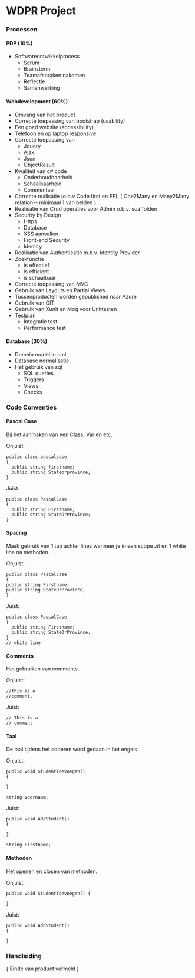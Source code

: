 # WDPR Project

### Processen

#### PDP (10%)

+ Softwareontwikkelprocess
  - Scrum
  - Brainstorm
  - Teamafspraken nakomen
  - Reflectie
  - Samenwerking

#### Webdevelopment (60%)

+ Omvang van het product
+ Correcte toepassing van bootstrap (usability)
+ Een goed website (accessibility)
+ Telefoon en op laptop responsive
+ Correcte toepassing van
  - Jquery
  - Ajax
  - Json
  - ObjectResult
+ Kwaliteit van c# code
  - Onderhoudbaarheid
  - Schaalbaarheid
  - Commentaar
+ Correcte realisatie (o.b.v Code first en EF), ( One2Many en Many2Many relation-- minimaal 1 van beiden )
+ Realisatie van Crud operaties voor Admin o.b.v. scaffolden
+ Security by Design
  - Https
  - Database
  - XSS aanvallen
  - Front-end Security
  - Identity
+ Realisatie van Authenticatie m.b.v. Identity Provider
+ Zoekfunctie
  - is effectief
  - is efficient
  - is schaalbaar
+ Correcte toepassing van MVC
+ Gebruik van Layouts en Partial Views
+ Tussenproducten worden gepublished naar Azure
+ Gebruik van GIT
+ Gebruik van Xunit en Moq voor Unittesten
+ Testplan
  - Integratie test
  - Performance test

#### Database (30%)

+ Domein model in uml
+ Database normalisatie
+ Het gebruik van sql
  - SQL queries
  - Triggers
  - Views
  - Checks

### Code Conventies

#### Pascal Case
Bij het aanmaken van een Class, Var en etc.

Onjuist:

````
public class pascalcase 
{
  public string firstname;
  public string Stateorprovince;
}
````

Juist:

````
public class PascalCase 
{
  public string Firstname;
  public string StateOrProvince;
}
````

#### Spacing
Maak gebruik van 1 tab achter lines wanneer je in een scope zit en 1 white line na methoden.

Onjuist:

````
public class PascalCase 
{
public string Firstname;
public string StateOrProvince;
}
````

Juist:

````
public class PascalCase 
{
  public string Firstname;
  public string StateOrProvince;
}
// white line
````

#### Comments
Het gebruiken van comments.

Onjuist:

````
//this is a
//comment.
````

Juist:

````
// This is a
// comment.
````

#### Taal
De taal tijdens het coderen word gedaan in het engels.

Onjuist:

````
public void StudentToevoegen()
{
  
}

string Voornaam;
````

Juist:

````
public void AddStudent()
{
  
}

string Firstname;
````

#### Methoden
Het openen en closen van methoden.

Onjuist:

````
public void StudentToevoegen() {
  
}
````

Juist:

````
public void AddStudent()
{
  
}
````

### Handleiding

{ Einde van product vermeld }
